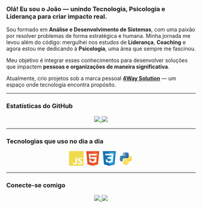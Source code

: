 ### Olá! Eu sou o João — unindo Tecnologia, Psicologia e Liderança para criar impacto real.

Sou formado em **Análise e Desenvolvimento de Sistemas**, com uma paixão por resolver problemas de forma estratégica e humana. Minha jornada me levou além do código: mergulhei nos estudos de **Liderança**, **Coaching** e agora estou me dedicando à **Psicologia**, uma área que sempre me fascinou.

Meu objetivo é integrar esses conhecimentos para desenvolver soluções que impactem **pessoas e organizações de maneira significativa**.

Atualmente, crio projetos sob a marca pessoal **[4Way Solution](https://4waysolution.com)** — um espaço onde tecnologia encontra propósito.

---

### Estatísticas do GitHub
<div align="center">
  <a href="https://github.com/joaosdm">
    <img height="180em" src="https://github-readme-stats.vercel.app/api?username=joaosdm&show_icons=true&theme=tokyonight&include_all_commits=true&count_private=true"/>
    <img height="180em" src="https://github-readme-stats.vercel.app/api/top-langs/?username=joaosdm&layout=compact&langs_count=7&theme=tokyonight"/>
  </a>
</div>

---

### Tecnologias que uso no dia a dia
<div align="center">
  <img height="40" width="40" src="https://raw.githubusercontent.com/devicons/devicon/master/icons/javascript/javascript-plain.svg" alt="JavaScript"/>
  <img height="40" width="40" src="https://raw.githubusercontent.com/devicons/devicon/master/icons/html5/html5-original.svg" alt="HTML"/>
  <img height="40" width="40" src="https://raw.githubusercontent.com/devicons/devicon/master/icons/css3/css3-original.svg" alt="CSS"/>
  <img height="40" width="40" src="https://raw.githubusercontent.com/devicons/devicon/master/icons/python/python-original.svg" alt="Python"/>
</div>

---

### Conecte-se comigo
<div align="center"> 
  <a href="https://www.linkedin.com/in/jo%C3%A3o-henrique-137089316" target="_blank">
    <img src="https://img.shields.io/badge/-LinkedIn-%230077B5?style=for-the-badge&logo=linkedin&logoColor=white"/>
  </a> 
  <a href="https://4waysolution.com" target="_blank">
    <img src="https://img.shields.io/badge/-4Way%20Solution-000000?style=for-the-badge&logo=vercel&logoColor=white"/>
  </a>
</div>
